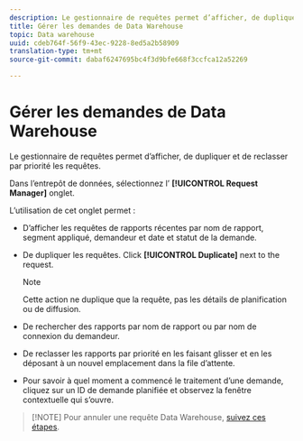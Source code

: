 ```yaml
---
description: Le gestionnaire de requêtes permet d’afficher, de dupliquer et de reclasser par priorité les requêtes.
title: Gérer les demandes de Data Warehouse
topic: Data warehouse
uuid: cdeb764f-56f9-43ec-9228-8ed5a2b58909
translation-type: tm+mt
source-git-commit: dabaf6247695bc4f3d9bfe668f3ccfca12a52269

---
```



# Gérer les demandes de Data Warehouse

Le gestionnaire de requêtes permet d’afficher, de dupliquer et de reclasser par priorité les requêtes.

Dans l’entrepôt de données, sélectionnez l’ **[!UICONTROL Request Manager]** onglet.

L’utilisation de cet onglet permet :

* D’afficher les requêtes de rapports récentes par nom de rapport, segment appliqué, demandeur et date et statut de la demande.
* De dupliquer les requêtes. Click **[!UICONTROL Duplicate]** next to the request.

   >[!NOTE]
   >
   >Cette action ne duplique que la requête, pas les détails de planification ou de diffusion.

* De rechercher des rapports par nom de rapport ou par nom de connexion du demandeur.
* De reclasser les rapports par priorité en les faisant glisser et en les déposant à un nouvel emplacement dans la file d’attente.
* Pour savoir à quel moment a commencé le traitement d’une demande, cliquez sur un ID de demande planifiée et observez la fenêtre contextuelle qui s’ouvre.

>[!NOTE] Pour annuler une requête Data Warehouse, [suivez ces étapes](https://helpx.adobe.com/fr/analytics/kb/cancel-data-warehouse-requests.html).

